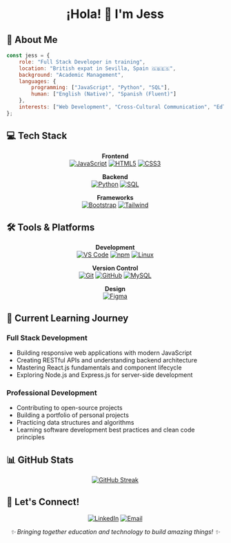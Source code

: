 <h1 align="center">¡Hola! 👋 I'm Jess</h1>

## 🚀 About Me

```javascript
const jess = {
    role: "Full Stack Developer in training",
    location: "British expat in Sevilla, Spain 🇬🇧🇪🇸",
    background: "Academic Management",
    languages: {
        programming: ["JavaScript", "Python", "SQL"],
        human: ["English (Native)", "Spanish (Fluent)"]
    },
    interests: ["Web Development", "Cross-Cultural Communication", "EdTech"]
};
```

## 💻 Tech Stack

<div align="center">

**Frontend**  
[![JavaScript](https://img.shields.io/badge/JavaScript-F7DF1E?style=flat-square&logo=javascript&logoColor=black)](https://developer.mozilla.org/en-US/docs/Web/JavaScript)
[![HTML5](https://img.shields.io/badge/HTML5-E34F26?style=flat-square&logo=html5&logoColor=white)](https://developer.mozilla.org/en-US/docs/Web/HTML)
[![CSS3](https://img.shields.io/badge/CSS3-1572B6?style=flat-square&logo=css3&logoColor=white)](https://developer.mozilla.org/en-US/docs/Web/CSS)

**Backend**  
[![Python](https://img.shields.io/badge/Python-3776AB?style=flat-square&logo=python&logoColor=white)](https://www.python.org)
[![SQL](https://img.shields.io/badge/SQL-4479A1?style=flat-square&logo=mysql&logoColor=white)](https://www.mysql.com)

**Frameworks**  
[![Bootstrap](https://img.shields.io/badge/Bootstrap-7952B3?style=flat-square&logo=bootstrap&logoColor=white)](https://getbootstrap.com)
[![Tailwind](https://img.shields.io/badge/Tailwind_CSS-38B2AC?style=flat-square&logo=tailwind-css&logoColor=white)](https://tailwindcss.com)

</div>

## 🛠️ Tools & Platforms

<div align="center">

**Development**  
[![VS Code](https://img.shields.io/badge/VS_Code-007ACC?style=flat-square&logo=visualstudiocode&logoColor=white)](https://code.visualstudio.com)
[![npm](https://img.shields.io/badge/npm-CB3837?style=flat-square&logo=npm&logoColor=white)](https://www.npmjs.com)
[![Linux](https://img.shields.io/badge/Linux-FCC624?style=flat-square&logo=linux&logoColor=black)](https://www.linux.org)

**Version Control**  
[![Git](https://img.shields.io/badge/Git-F05032?style=flat-square&logo=git&logoColor=white)](https://git-scm.com)
[![GitHub](https://img.shields.io/badge/GitHub-181717?style=flat-square&logo=github&logoColor=white)](https://github.com)
[![MySQL](https://img.shields.io/badge/MySQL-4479A1?style=flat-square&logo=mysql&logoColor=white)](https://www.mysql.com)

**Design**  
[![Figma](https://img.shields.io/badge/Figma-F24E1E?style=flat-square&logo=figma&logoColor=white)](https://www.figma.com)

</div>

## 🌱 Current Learning Journey

### Full Stack Development
- Building responsive web applications with modern JavaScript
- Creating RESTful APIs and understanding backend architecture
- Mastering React.js fundamentals and component lifecycle
- Exploring Node.js and Express.js for server-side development

### Professional Development
- Contributing to open-source projects
- Building a portfolio of personal projects
- Practicing data structures and algorithms
- Learning software development best practices and clean code principles

## 📊 GitHub Stats

<div align="center">

[![GitHub Streak](https://github-readme-streak-stats.herokuapp.com/?user=j3ssicabailey&theme=dark)](https://git.io/streak-stats)

</div>

## 🤝 Let's Connect!

<div align="center">

[![LinkedIn](https://img.shields.io/badge/LinkedIn-0A66C2?style=for-the-badge&logo=linkedin&logoColor=white)](https://www.linkedin.com/in/jessica-bailey-aa3a10101)
[![Email](https://img.shields.io/badge/Gmail-EA4335?style=for-the-badge&logo=gmail&logoColor=white)](mailto:j3ssicabailey@gmail.com)

</div>

<div align="center">
<i>✨ Bringing together education and technology to build amazing things! ✨</i>
</div>